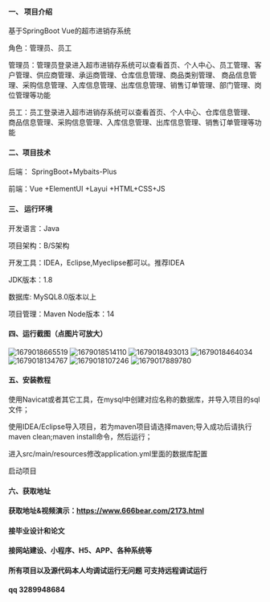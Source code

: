 #### 一、 项目介绍
基于SpringBoot Vue的超市进销存系统

角色：管理员、员工

管理员：管理员登录进入超市进销存系统可以查看首页、个人中心、员工管理、客户管理、供应商管理、承运商管理、仓库信息管理、商品类别管理、 商品信息管理、采购信息管理、入库信息管理、出库信息管理、销售订单管理、部门管理、岗位管理等功能

员工：员工登录进入超市进销存系统可以查看首页、个人中心、仓库信息管理、 商品信息管理、采购信息管理、入库信息管理、出库信息管理、销售订单管理等功能

#### 二、项目技术
后端： SpringBoot+Mybaits-Plus

前端：Vue +ElementUI +Layui +HTML+CSS+JS

#### 三、 运行环境
开发语言：Java

项目架构：B/S架构

开发工具：IDEA，Eclipse,Myeclipse都可以。推荐IDEA

JDK版本：1.8

数据库: MySQL8.0版本以上

项目管理：Maven
Node版本：14
#### 四、运行截图（点图片可放大）
![1679018665519](https://github.com/666bears/Purchase/assets/143094776/a365c644-5ec0-47ae-9dfe-8f77eaf35704)
![1679018514110](https://github.com/666bears/Purchase/assets/143094776/71f34c0d-2c68-48b6-abc5-b538a035e672)
![1679018493013](https://github.com/666bears/Purchase/assets/143094776/2c3ef2d1-68eb-48d5-bed2-c9a1200b3a6d)
![1679018464034](https://github.com/666bears/Purchase/assets/143094776/d712208f-ffcf-48cc-b9af-d08813c382fd)
![1679018134767](https://github.com/666bears/Purchase/assets/143094776/5d08457e-7246-43c2-8e4a-bb21a61f8ee2)
![1679018107246](https://github.com/666bears/Purchase/assets/143094776/59486fcd-f4ae-4c37-8022-661d6f33e6cc)
![1679017889780](https://github.com/666bears/Purchase/assets/143094776/4b157e19-c197-4c39-9c35-eba238405261)



#### 五、安装教程
使用Navicat或者其它工具，在mysql中创建对应名称的数据库，并导入项目的sql文件；

使用IDEA/Eclipse导入项目，若为maven项目请选择maven;导入成功后请执行maven clean;maven install命令，然后运行；

进入src/main/resources修改application.yml里面的数据库配置

启动项目
#### 六、获取地址
#### 获取地址&视频演示：https://www.666bear.com/2173.html

#### 接毕业设计和论文
#### 接网站建设、小程序、H5、APP、各种系统等
#### 所有项目以及源代码本人均调试运行无问题 可支持远程调试运行
#### qq 3289948684
